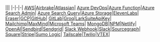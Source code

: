 |||
|-|-|-|
[AWS](/docs/tutorials/aws)|[Airbrake](/docs/tutorials/airbrake)|[Atlassian](/docs/tutorials/atlassian)|
[Azure DevOps](/docs/tutorials/azuredevops)|[Azure Function](/docs/tutorials/azurefunctionkey)|[Azure Search Admin](/docs/tutorials/azuresearchadmin)|
[Azure Search Query](/docs/tutorials/azuresearchquery)|[Azure Storage](/docs/tutorials/azure)|[ElevenLabs](/docs/tutorials/elevenlabs)|
[Eraser](/docs/tutorials/eraser)|[GCP](/docs/tutorials/gcp)|[GitHub](/docs/tutorials/github)|
[GitLab](/docs/tutorials/gitlab)|[Groq](/docs/tutorials/groq)|[LarkSuiteApiKey](/docs/tutorials/larksuiteapikey)|
[Mailchimp](/docs/tutorials/mailchimp)|[MaxMind](/docs/tutorials/maxmind)|[Microsoft Teams](/docs/tutorials/microsoftteams)|
[MongoDB](/docs/tutorials/mongo)|[NPM](/docs/tutorials/npm)|[Netlify](/docs/tutorials/netlify)|
[OpenAI](/docs/tutorials/openai)|[Sendbird](/docs/tutorials/sendbird)|[Sendgrid](/docs/tutorials/sendgrid)|
[Slack Webhook](/docs/tutorials/slack-webhook)|[Slack](/docs/tutorials/slack)|[Sourcegraph](/docs/tutorials/sourcegraph)|
[Square](/docs/tutorials/square)|[Stripe](/docs/tutorials/stripe)|[Sumo Logic](/docs/tutorials/sumologic)|
[Tailscale](/docs/tutorials/tailscale)|[Twilio](/docs/tutorials/twilio)|[VTEX](/docs/tutorials/vtex)|
